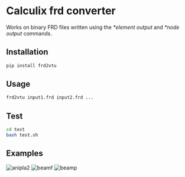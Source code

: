 

# Calculix frd converter
Works on binary FRD files written using the *\*element output* and *\*node output* commands. 

## Installation
```bash
pip install frd2vtu
```

## Usage
```bash
frd2vtu input1.frd input2.frd ... 
```

## Test
```bash
cd test
bash test.sh
```
## Examples
![anipla2](https://github.com/user-attachments/assets/32bea8bd-d705-401c-8503-14b69111adda)
![beamf](https://github.com/user-attachments/assets/45ce4a86-e391-46d5-911a-3ede6a9c90e7)
![beamp](https://github.com/user-attachments/assets/b36ef2fb-6555-4cc4-bc29-191e32d3591d)
